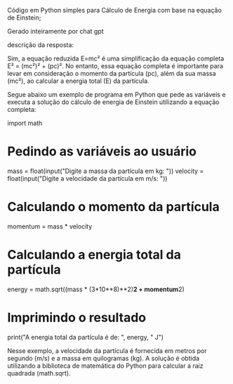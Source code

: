 Código em Python simples para Cálculo de Energia com base na equação de Einstein;

Gerado inteiramente por chat gpt

descrição da resposta:

Sim, a equação reduzida E=mc² é uma simplificação da equação completa E² = (mc²)² + (pc)². No entanto, essa equação completa é importante para levar em consideração o momento da partícula (pc), além da sua massa (mc²), ao calcular a energia total (E) da partícula.

Segue abaixo um exemplo de programa em Python que pede as variáveis e executa a solução do cálculo de energia de Einstein utilizando a equação completa:

import math

# Pedindo as variáveis ao usuário
mass = float(input("Digite a massa da partícula em kg: "))
velocity = float(input("Digite a velocidade da partícula em m/s: "))

# Calculando o momento da partícula
momentum = mass * velocity

# Calculando a energia total da partícula
energy = math.sqrt((mass * (3*10**8)**2)**2 + momentum**2)

# Imprimindo o resultado
print("A energia total da partícula é de: ", energy, " J")

Nesse exemplo, a velocidade da partícula é fornecida em metros por segundo (m/s) e a massa em quilogramas (kg). A solução é obtida utilizando a biblioteca de matemática do Python para calcular a raiz quadrada (math.sqrt).